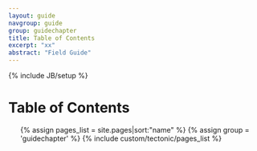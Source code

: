 ```yaml
---
layout: guide
navgroup: guide
group: guidechapter
title: Table of Contents
excerpt: "xx"
abstract: "Field Guide"
---
```

{% include JB/setup %}

# Table of Contents

<ul id="secondary-menu">
  {% assign pages_list = site.pages|sort:"name" %}
  {% assign group = 'guidechapter' %}
  {% include custom/tectonic/pages_list %}
</ul>
